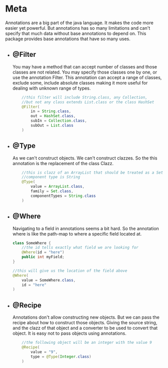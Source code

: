<html lang="en">
    <head>
        <title>Cufy</title>
        <script>
            window.onload = function() {
              let link = top.document.createElement("link");
              link.type = "image/*";
              link.rel = "icon";
              link.href = "cufy.png";
              top.document.getElementsByTagName("head")[0].appendChild(link);
            };
        </script>
    </head>
</html>

# Meta
Annotations are a big part of the java language. It makes the code more
easier yet powerful. But annotations has so many limitations and can't 
specify that much data without base annotations to depend on. This package
provides base annotations that have so many uses.

-   ## @Filter
    You may have a method that can accept number of classes and those classes are not
    related. You may specify those classes one by one, or use the annotation Filter.
    This annotation can accept a range of classes, exclude some, include absolute
    classes making it more useful for dealing with unknown range of types.
    ```java 
        //this filter will include String.class, any Collection, 
        //but not any class extends List.class or the class HashSet
        @Filter(
            in = String.class,
            out = HashSet.class,
            subIn = Collection.class,
            subOut = List.class
        )
    ```
    
-   ## @Type
    As we can't construct objects. We can't construct clazzes. So the this annotation
    is the replacement of the class Clazz. 
    ```java 
        //this is clazz of an ArrayList that should be treated as a Set an its 
        //component type is String
        @Type(
            value = ArrayList.class,
            family = Set.class,
            componentTypes = String.class
        )
    ```

-   ## @Where
    Navigating to a field in annotations seems a bit hard. So the annotation where
    is like the path-map to where a specific field located at.
    ```java 
    class SomeWhere {
        //the id tells exactly what field we are looking for
        @Where(id = "here")
        public int myField;
    }
    
    //this will give us the location of the field above
    @Where(
        value = SomeWhere.class,
        id = "here"
    )
    ```

-   ## @Recipe
    Annotations don't allow constructing new objects. But we can pass the recipe
    about how to construct those objects. Giving the source string, and the clazz
    of that object and a converter to be used to convert that object. It is easy
    not to pass objects using annotations.
    ```java 
        //the following object will be an integer with the value 9
        @Recipe(
            value = "9",
            type = @Type(Integer.class)
        )
    ```